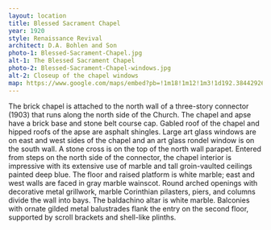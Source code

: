 ```yaml
---
layout: location
title: Blessed Sacrament Chapel
year: 1920
style: Renaissance Revival
architect: D.A. Bohlen and Son
photo-1: Blessed-Sacrament-Chapel.jpg
alt-1: The Blessed Sacrament Chapel
photo-2: Blessed-Sacrament-Chapel-windows.jpg
alt-2: Closeup of the chapel windows
map: https://www.google.com/maps/embed?pb=!1m18!1m12!1m3!1d192.3844292621732!2d-87.46084655728014!3d39.51108452203039!2m3!1f0!2f0!3f0!3m2!1i1024!2i768!4f13.1!3m3!1m2!1s0x0%3A0x5b3441ba0b614888!2sBlessed%20Sacrament%20Chapel!5e0!3m2!1sen!2sus!4v1567747298400!5m2!1sen!2sus
---
```

The brick chapel is attached to the north wall of a three-story connector (1903) that runs along the north side of the Church. The chapel and apse have a brick base and stone belt course cap. Gabled roof of the chapel and hipped roofs of the apse are asphalt shingles. Large art glass windows are on east and west sides of the chapel and an art glass rondel window is on the south wall. A stone cross is on the top of the north wall parapet. Entered from steps on the north side of the connector, the chapel interior is impressive with its extensive use of marble and tall groin-vaulted ceilings painted deep blue. The floor and raised platform is white marble; east and west walls are faced in gray marble wainscot. Round arched openings with decorative metal grillwork, marble Corinthian pilasters, piers, and columns divide the wall into bays. The baldachino altar is white marble. Balconies with ornate gilded metal balustrades flank the entry on the second floor, supported by scroll brackets and shell-like plinths.
